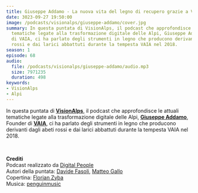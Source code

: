 ```yaml
---
title: Giuseppe Addamo - La nuova vita del legno di recupero grazie a VAIA @Bolzano
date: 3023-09-27 19:50:00
image: /podcasts/visionalps/giuseppe-addamo/cover.jpg
summary: In questa puntata di VisionAlps, il podcast che approfondisce le attuali
  tematiche legate alla trasformazione digitale delle Alpi, Giuseppe Addamo, Founder
  di VAIA, ci ha parlato degli strumenti in legno che producono derivanti dagli abeti
  rossi e dai larici abbattuti durante la tempesta VAIA nel 2018.
season: 1
episode: 68
audio:
  file: /podcasts/visionalps/giuseppe-addamo/audio.mp3
  size: 7971235
  duration: 498
keywords:
- VisionAlps
- Alpi
---
```


In questa puntata di **[VisionAlps](https://www.visionalps.com/)**, il podcast che approfondisce le attuali tematiche legate alla trasformazione digitale delle Alpi, **[Giuseppe Addamo](https://www.linkedin.com/in/giuseppe-addamo-88568b138/)**, Founder di [**VAIA**](https://www.vaiawood.eu/), ci ha parlato degli strumenti in legno che producono derivanti dagli abeti rossi e dai larici abbattuti durante la tempesta VAIA nel 2018.

<br>

**Crediti**<br>
Podcast realizzato da [Digital People](https://w3id.org/digitalpeople)<br>
Autori della puntata: [Davide Fasoli](https://www.linkedin.com/in/davide-fasoli-2b3246179/), [Matteo Gallo](https://www.linkedin.com/in/matteo-gallo-4a5ab31a8/)<br>
Copertina: [Florian Zyba](https://www.linkedin.com/in/florian-zyba/)<br>
Musica: [penguinmusic](https://pixabay.com/users/penguinmusic-24940186/)
